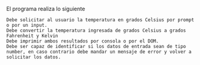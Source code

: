 El programa realiza lo siguiente


    Debe solicitar al usuario la temperatura en grados Celsius por prompt o por un input.
    Debe convertir la temperatura ingresada de grados Celsius a grados Fahrenheit y Kelvin
    Debe imprimir ambos resultados por consola o por el DOM.
    Debe ser capaz de identificar si los datos de entrada sean de tipo number, en caso contrario debe mandar un mensaje de error y volver a solicitar los datos.
